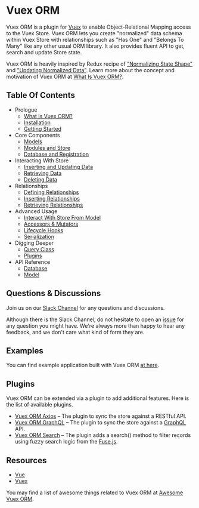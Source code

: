 # Vuex ORM

Vuex ORM is a plugin for [Vuex](https://github.com/vuejs/vuex) to enable Object-Relational Mapping access to the Vuex Store. Vuex ORM lets you create "normalized" data schema within Vuex Store with relationships such as "Has One" and "Belongs To Many" like any other usual ORM library. It also provides fluent API to get, search and update Store state.

Vuex ORM is heavily inspired by Redux recipe of ["Normalizing State Shape"](http://redux.js.org/docs/recipes/reducers/NormalizingStateShape.html) and ["Updating Normalized Data"](http://redux.js.org/docs/recipes/reducers/UpdatingNormalizedData.html). Learn more about the concept and motivation of Vuex ORM at [What Is Vuex ORM?](https://vuex-orm.github.io/vuex-orm/guide/prologue/what-is-vuex-orm.html).

## Table Of Contents

- Prologue
    - [What Is Vuex ORM?](prologue/what-is-vuex-orm.md)
    - [Installation](prologue/installation.md)
    - [Getting Started](prologue/getting-started.md)
- Core Components
    - [Models](components/models.md)
    - [Modules and Store](components/modules-and-store.md)
    - [Database and Registration](components/database-and-registration.md)
- Interacting With Store
    - [Inserting and Updating Data](store/inserting-and-updating-data.md)
    - [Retrieving Data](store/retrieving-data.md)
    - [Deleting Data](store/deleting-data.md)
- Relationships
    - [Defining Relationships](relationships/defining-relationships.md)
    - [Inserting Relationships](relationships/inserting-relationships.md)
    - [Retrieving Relationships](relationships/retrieving-relationships.md)
- Advanced Usage
    - [Interact With Store From Model](advanced/interact-with-store-from-model.md)
    - [Accessors & Mutators](advanced/accessors-and-mutators.md)
    - [Lifecycle Hooks](advanced/lifecycle-hooks.md)
    - [Serialization](advanced/serialization.md)
- Digging Deeper
    - [Query Class](digging-deeper/query-class.md)
    - [Plugins](digging-deeper/plugins.md)
- API Reference
    - [Database](../api/database.md)
    - [Model](../api/model.md)

## Questions & Discussions

Join us on our [Slack Channel](https://join.slack.com/t/vuex-orm/shared_invite/enQtNDQ0NjE3NTgyOTY2LTI0YjE5YmNmMDIxNWZlNmJhM2EyMDg1MDRkODA4YmQwMDU5OWRkZmNhN2RmOTZkZGZkODQxZTRkYjhmYmJiNTY) for any questions and discussions.

Although there is the Slack Channel, do not hesitate to open an [issue](https://github.com/vuex-orm/vuex-orm/issues) for any question you might have. We're always more than happy to hear any feedback, and we don't care what kind of form they are.

## Examples

You can find example application built with Vuex ORM [at here](https://github.com/vuex-orm/vuex-orm-examples).

## Plugins

Vuex ORM can be extended via a plugin to add additional features. Here is the list of available plugins.

- [Vuex ORM Axios](https://github.com/vuex-orm/plugin-axios) – The plugin to sync the store against a RESTful API.
- [Vuex ORM GraphQL](https://github.com/vuex-orm/plugin-graphql) – The plugin to sync the store against a [GraphQL](https://graphql.org) API.
- [Vuex ORM Search](https://github.com/vuex-orm/plugin-search) – The plugin adds a search() method to filter records using fuzzy search logic from the [Fuse.js](http://fusejs.io).

## Resources

- [Vue](https://vuejs.org)
- [Vuex](https://vuex.vuejs.org)

You may find a list of awesome things related to Vuex ORM at [Awesome Vuex ORM](https://github.com/vuex-orm/awesome-vuex-orm).
